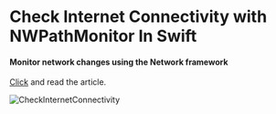 # Check Internet Connectivity with NWPathMonitor In Swift
#### Monitor network changes using the Network framework

[Click](https://medium.com/@ataberkturan/check-internet-connectivity-with-nwpathmonitor-in-swift-a54c6f80f4c2) and read the article. 

![CheckInternetConnectivity](https://i.hizliresim.com/3xyscfi.png)
